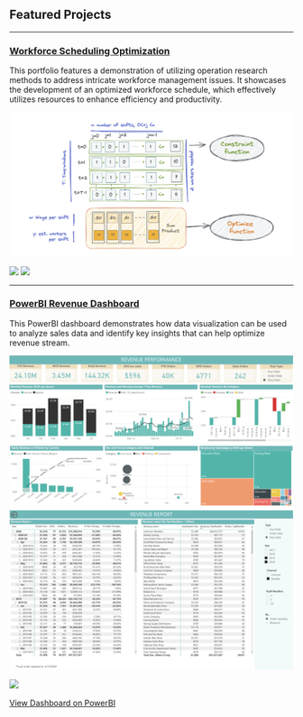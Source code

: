 ## Featured Projects

---

### [Workforce Scheduling Optimization](https://github.com/chloebui95/workforce-schedule-optimization)

This portfolio features a demonstration of utilizing operation research methods to address intricate workforce management issues. It showcases the development of an optimized workforce schedule, which effectively utilizes resources to enhance efficiency and productivity.

<img src="images/workforce_scheduling.png?raw=true"/>

[![](https://img.shields.io/badge/Python-white?logo=Python)](#) [![](https://img.shields.io/badge/Jupyter-white?logo=Jupyter)](#)

---

### [PowerBI Revenue Dashboard](https://github.com/chloebui95/powerbi_dashboard)
This PowerBI dashboard demonstrates how data visualization can be used to analyze sales data and identify key insights that can help optimize revenue stream. 

<img src="images/powerbi_overall_performance.png?raw=true"/>

<img src="images/powerbi_report_view.png?raw=true"/>

[![](https://img.shields.io/badge/PowerBI-white?logo=powerbi)](#)

[View Dashboard on PowerBI](https://app.powerbi.com/view?r=eyJrIjoiMTc0NTJiZDEtNmQzZS00ODNhLThiYWYtMzdjMzg1ZTczZGYwIiwidCI6IjE1NTFmMjY3LTQ1NzAtNGViMy04NzhlLTFlN2FlNDI1MjE4OCIsImMiOjEwfQ%3D%3D&pageName=ReportSection0c68c706183b0931935c)


